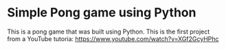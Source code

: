 # Simple Pong game using Python

This is a pong game that was built using Python. This is the first project from a YouTube tutoria: https://www.youtube.com/watch?v=XGf2GcyHPhc
